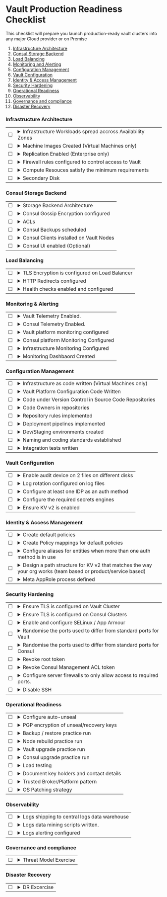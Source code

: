 # Vault Production Readiness Checklist
This checklist will prepare you launch production-ready vault clusters into any major Cloud provider or on Premise

1. [Infrastructure Architecture](#Infrastructure-Architecture)
1. [Consul Storage Backend](#Consul-Storage-Backend)
1. [Load Balancing](#Load-Balancing)
1. [Monitoring and Alerting](#Monitoring-and-Alerting)
1. [Configuration Management](#Configuration-Management)
1. [Vault Configuration](#Vault-Configuration)
1. [Identity & Access Management](#Identity-&-Access-Management)
1. [Security Hardening](#Security-Hardening)
1. [Operational Readiness](#Operational-Readiness)
1. [Observability](#Disaster-Recovery)
1. [Governance and compliance](#Governance-and-compliance)
1. [Disaster Recovery](#disaster-recovery)

### **Infrastructure Architecture**

|  |  |
| --------- | ------- |
| &#9744;   | <details><summary>Infrastructure Workloads spread accross Availability Zones</summary> <p> Nodes in Vault clusters (and Consul clusters if being used as a storage backend) should be spread accross two or more failure domains known as Availability zones. The loss of a single Availability zone should not result result in a loss of service. </p> </details> |
| &#9744;   | <details><summary>Machine Images Created (Virtual Machines only)</summary> <p> If you are deploying your Vault nodes on virtual machines, It is reccomended to build re-usable VM images that can be used to create cluster nodes in an immutable way.  Tools like [Hashicorp Packer](https://packer.io/) are designed to help build repeatable machine images for most virtualised and cloud platform. Machine images should be versioned and should follow a release cycle as new images are produced.</p> </details> |
| &#9744;   | <details><summary>Replication Enabled (Enterprise only)</summary> <p> If you are using the Enterprise version of Vault, you can enable replication between two or more Vault clusters in different geographical regions for added protection is Disaster Recovery scenarios.  Replication can be configured in Disaster Recovery Mode or Performance Replication mode.  If you are planing on using Replication, you need to provision infrastructure in an alternative region, with nodes spread accross multiple Availability Zones. For more information about the Enterprise Replication feature, see [the official documentation.](https://www.vaultproject.io/docs/internals/replication/) </p> </details> |
| &#9744;   | <details><summary>Firewall rules configured to control access to Vault</summary> <p> Vault will likely contain business critical secrets which makes it a prime target for malicious actors. Access to vault to should be restricted to your private networks and not be accessible on the internet.  The Use of Virtual Private Networks is a commonly used approach to allow access to Vault from unknown networks</p> </details> |
| &#9744;   | <details><summary>Compute Resouces satisfy the minimum requirements</summary> <p> Ensure Hardware servers and Virtual Machines have been appropriately resources in accordance with the [Deployment System Requirements](https://learn.hashicorp.com/vault/operations/ops-reference-architecture#deployment-system-requirements) </p> </details> |
| &#9744;   | <details><summary>Secondary Disk</summary> <p>Ensure that vault servers have a secondary disk attached to them. This will help with Audit Device Fault tolerance</p> </details> |

### **Consul Storage Backend**

|  |  |
| --------- | ------- |
| &#9744;   | <details><summary>Storage Backend Architecture</summary> <p> </summary> <p>It is a recommended pattern to use [HashiCorp Consul's](https://www.consul.io/) Key/Value store as the storage backend. The reccomended cluster size for consul is 5 nodes.  This cluster size allows for fault tolerance whilst performing maintenence on a a node</p> </details> |
| &#9744;   | <details><summary>Consul Gossip Encryption configured</summary> <p> Members of the Consul clusters use a gossip protocol to communicate with eachother and hold leadership elections. This network traffic should be encrypted to minimise security risks.  You can read more about consul encryption [here.](https://www.consul.io/docs/agent/encryption.html) </p> </details> |
| &#9744;   | <details><summary>ACLs</summary> <p>The path that Vault uses in Consul's key/value storage to store it's encrypted data should be protected using Consul's ACL system. Once configured, the Management ACL token should be revoked.  You can read more about configuring Consul's ACL system [here.](https://www.consul.io/docs/acl/index.html)  </p> </details> |
| &#9744;   | <details><summary>Consul Backups scheduled</summary> <p>As Consul is being used as a data store that Vault uses, it should be considered a stateful service, and as such, should have a backup strategy.  Consul snapshot, in addition to disk backups should be implemented on a regular schedule. For more information about consul snapshot, click [here](https://www.consul.io/docs/commands/snapshot.html)</p> </details> |
| &#9744;   | <details><summary>Consul Clients installed on Vault Nodes</summary> <p>Vault should not talk directly to Consul backend as this introduces an increased attack vector.  Instead, Consul should be installed on the Vault servers and configured in client mode. The clients will facilitate the communication between Vault and Consul.</p> </details> |
| &#9744;   | <details><summary>Consul UI enabled (Optional)</summary> <p>If using a 5 node consul cluster, you can choose to enable the UI; however, it is recommended that the UI is enabled on two nodes only.</p> </details> |

### **Load Balancing**

|  |  |
| --------- | ------- |
| &#9744;   | <details><summary>TLS Encryption is configured on Load Balancer</summary> <p> </summary> <p> Vault’s communications should be encrypted end-to-end with TLS and this should not be terminated at the Load balancer layer. The load balancer should also use the same encryption to communicate with Vault</p> </details> |
| &#9744;   | <details><summary>HTTP Redirects configured</summary> <p> </summary> <p> With TLS configured, all traffic going via HTTPS will be encrypted; however, we need to ensure that there are no connections to vault via HTTP. The Load balancer should be configured to redirect all HTTP traffic to HTTPS.</p> </details> |
| &#9744;   | <details><summary>Health checks enabled and configured</summary> <p> </summary> <p>Load balancer health probes can be used to ensure that traffic is only routed to a healthy leader node. Configure routing rules according to [these response codes](https://www.vaultproject.io/api/system/health.html) </p> </details> |


### **Monitoring & Alerting**

|  |  |
| --------- | ------- |
| &#9744;   | <details><summary>Vault Telemetry Enabled.</summary> <p> </summary> <p>Vault telemetry should be configured in the telemetry stanza within the Vault config file. This will enable monitoring and alerting with a wide range of open source tools (Telegraf and prometheus)</p> </details> |
| &#9744;   | <details><summary>Consul Telemetry Enabled.</summary> <p> </summary> <p>Consul telemetry should be configured in the telemetry stanza within the consul config file. This will enable monitoring and alerting with a wide range of open source tools (Telegraf and prometheus)</p> </details> |
| &#9744;   | <details><summary>Vault platform monitoring configured</summary> <p> </summary> <p>Monitoring system of your choice is configured to monitor and alert on vault application metric thresholds as per the [best practice guidance of Hashicorp.](https://s3-us-west-2.amazonaws.com/hashicorp-education/whitepapers/Vault/Vault-Consul-Monitoring-Guide.pdf)</p> </details> |
| &#9744;   | <details><summary>Consul platform Monitoring Configured</summary> <p> </summary> <p>Monitoring system of your choice is configured to monitor and alert on infrastructure metric thresholds as per the [best practice guidance of Hashicorp.](https://s3-us-west-2.amazonaws.com/hashicorp-education/whitepapers/Vault/Vault-Consul-Monitoring-Guide.pdf)</p> </details> |
| &#9744;   | <details><summary>Infrastructure Monitoring Configured</summary> <p> </summary> <p>Monitoring system of your choice is configured to monitor and alert on consul application metric thresholds as per the [best practice guidance of Hashicorp.](https://s3-us-west-2.amazonaws.com/hashicorp-education/whitepapers/Vault/Vault-Consul-Monitoring-Guide.pdf)</p> </details> |
| &#9744;   | <details><summary>Monitoring Dashbaord Created</summary> <p> </summary> <p>Using a Dashboard tool a of your choice, create a monitoring dashboard for operations staff to easily identify any issues that may be occurring.</p> </details> |


### **Configuration Management**

|  |  |
| --------- | ------- |
| &#9744;   | <details><summary>Infrastructure as code written (Virtual Machines only)</summary> <p> </summary> <p> Code written to deploy the infrastructure for Consul and Vault. [Terrafrom](https://www.terraform.io/) is an appropriate tool for this task.  Virtual Machine images created from code for Consul and Vault. Packer is a good choice of tool for this. All Virtual infrastructure should be deployed and managed using an Infrastructure as code tool</p> </details> |
| &#9744;   | <details><summary>Vault Platform Configuration Code Written</summary> <p> </summary> <p> Vault Platform configuration should be described in code using a tool like [Terrafrom](https://www.terraform.io/).  Configuration such as Auth Methods, Secrets Engines, Audit Devices and Policies should all be configured using code</p> </details> |
| &#9744;   | <details><summary>Code under Version Control in Source Code Repositories</summary> <p> </summary> <p>All Infrastructure code and application code should be stored separate source control repositories and be placed under version control. An appropriate branching strategy should be implemented and documented in the README file.</p> </details> |
| &#9744;   | <details><summary>Code Owners in repositories</summary> <p> </summary> <p>Repository files should have code owners assigned to them to control who can approve Pull Requests that will be merged into the Master branch.</p> </details> |
| &#9744;   | <details><summary>Repository rules implemented</summary> <p> </summary> <p>Configure the minimum number of Pull Request approvers, restrictions on Pull Request Authors approving their own requests and any other rules that your organisation’s security standards require for Integrity.</p> </details> |
| &#9744;   | <details><summary>Deployment pipelines implemented</summary> <p> </summary> <p>Code deployments should be automated using deployment pipelines. Where possible, the pipeline should be written as code and stored under version control with the code</p> </details> |
| &#9744;   | <details><summary>Dev/Staging environments created</summary> <p> </summary> <p>Create development and staging environments for Vault.  Staging Environment should be identical to production, with the only divergence being, when pre-production changes are implemented for final testing prior to being deployed to production.</p> </details> |
| &#9744;   | <details><summary>Naming and coding standards established</summary> <p> </summary> <p>Implement and document naming and coding standards. Naming standards for Namespaces, Policies, Vault Roles, secrets keys and AppRoles.  Coding standards where applicable for variable names and function names.</p> </details> |
| &#9744;   | <details><summary>Integration tests written</summary> <p> </summary> <p>A suite of automated integration tests written to be run either during the deployment pipeline or as a pre-check on your chosen VCS required to pass before a Pull Request can be merged.</p> </details> |


### **Vault Configuration**

|  |  |
| --------- | ------- |
| &#9744;   | <details><summary>Enable audit device on 2 files on different disks</summary> <p> </summary> <p>Vault logs all requests and responses to requests. If Vault is unable to log requests and responses to these requests, it will immediately seize operations. To provide redundancy, each vault node should have 2 file audit devices enabled on separate volumes on separate disks.</p> </details> |
| &#9744;   | <details><summary>Log rotation configured on log files</summary> <p> </summary> <p>Enable and configure log rotation on the audit files to ensure the disks do not fill up and cause a vault outage.</p> </details> |
| &#9744;   | <details><summary>Configure at least one IDP as an auth method</summary> <p> </summary> <p>Where appropriate, configure an existing identity provider (or multiple if required) as an authentication method in Vault</p> </details> |
| &#9744;   | <details><summary>Configure the required secrets engines</summary> <p> </summary> <p>Identify and enable the required secrets engines for your business and technical use cases</p> </details> |
| &#9744;   | <details><summary>Ensure KV v2 is enabled</summary> <p> </summary> <p>Ensure that Version 2 of the KV secrets engine is used to enable secrets versioning</p> </details> |


### **Identity & Access Management**

|  |  |
| --------- | ------- |
| &#9744;   | <details><summary>Create default policies</summary> <p> </summary> <p>Create default policies that all user entities will inherit according to your business security model.  This could be list permissions on a particular KV path for example.</p> </details> |
| &#9744;   | <details><summary>Create Policy mappings for default policies</summary> <p> </summary> <p>Create a mapping for default policies to ensure all user entities inherit these policies.</p> </details> |
| &#9744;   | <details><summary>Configure aliases for entities when more than one auth method is in use</summary> <p> </summary> <p>Using the Identity Secrets engine, create aliases to attach vault logins via different auth methods to a single entity to ensure the correct policies are inherited and to make the logging data easier to mine</p> </details> |
| &#9744;   | <details><summary>Design a path structure for KV v2 that matches the way your org works (team based or product/service based)</summary> <p> </summary> <p>Map you KV path design to the way your organisation works or product groupings.</p> </details> |
| &#9744;   | <details><summary>Meta AppRole process defined</summary> <p> </summary> <p>Meta Approles are a mechanism that allow an application or service to read the secret id of an app role without exposing this to application developers.</p> </details> |


### **Security Hardening**

|  |  |
| --------- | ------- |
| &#9744;   | <details><summary>Ensure TLS is configured on Vault Cluster</summary> <p> </summary> <p>Enable end-to-end encryption using TLS certificates.  Vault agents should also use TLS certificates</p> </details> |
| &#9744;   | <details><summary>Ensure TLS is configured on Consul Clusters</summary> <p> </summary> <p>Enable end-to-end encryption on consul cluster and agent. More information can be found [here.](https://www.consul.io/docs/agent/encryption.html)</p> </details> |
| &#9744;   | <details><summary>Enable and configure SELinux / App Armour</summary> <p> </summary> <p>Enable and config SELinux / app amour depending on your operating system to create sandboxed contexts to  reduce blast radius if even the system is compromised.</p> </details> |
| &#9744;   | <details><summary>Randomise the ports used to differ from standard ports for Vault</summary> <p> </summary> <p>By default, Vault uses port 8200 and 8201. Change the port to a non-standard port to provide extra hardening</p> </details> |
| &#9744;   | <details><summary>Randomise the ports used to differ from standard ports for Consul</summary> <p> </summary> <p>By default, Consul uses port 8500 and 8501. Change the port to a non-standard port to provide extra hardening</p> </details> |
| &#9744;   | <details><summary>Revoke root token</summary> <p> </summary> <p>Once initial set-up of Vault cluster has been completed, the root token should be revoked.</p> </details> |
| &#9744;   | <details><summary>Revoke Consul Management ACL token</summary> <p> </summary> <p>Once the initial set-up of the Consul ACL system has been completed, the management token should be revoked.</p> </details> |
| &#9744;   | <details><summary>Configure server firewalls to only allow access to required ports.</summary> <p> </summary> <p>Using firewalld or IP Tables, configure these firewalls to limit port access to the vault and consul servers.</p> </details> |
| &#9744;   | <details><summary>Disable SSH</summary> <p> </summary> <p>Interaction with Vault is done via the API, even when using the CLI.  As such, there is no reason to have to SSH on to a vault server (if it’s a virtual machine) so SSH should be disabled to mitigate the risk of unauthorised access to the server.</p> </details> |


### **Operational Readiness**

|  |  |
| --------- | ------- |
| &#9744;   | <details><summary>Configure auto-unseal</summary> <p> </summary> <p>Add a seal stanza to the Vault config file to reduce operational burden on operators. For more information check the [auto-unseal documentation here](https://www.vaultproject.io/docs/concepts/seal/#auto-unseal)</p> </details> |
| &#9744;   | <details><summary>PGP encryption of unseal/recovery keys</summary> <p> </summary> <p>Use PGP or Keybase to add an extra layer of security to the distribution of unseal/recovery keys. For more details, see the [official documentation here](https://www.vaultproject.io/docs/concepts/pgp-gpg-keybase/)</p> </details> |
| &#9744;   | <details><summary>Backup / restore practice run</summary> <p> </summary> <p>Practice restoring your Vault platform from a Consul snapshot.  Your backup strategy isn’t complete until you have tested this.</p> </details> |
| &#9744;   | <details><summary>Node rebuild practice run</summary> <p> </summary> <p>Practice building and replacing a node in the vault and consul clusters with zero downtime.</p> </details> |
| &#9744;   | <details><summary>Vault upgrade practice run</summary> <p> </summary> <p>Practice upgrading Vault binaries to newer versions with zero downtime.</p> </details> |
| &#9744;   | <details><summary>Consul upgrade practice run</summary> <p> </summary> <p>Practice upgrading Consul binaries to newer versions with zero downtime.</p> </details> |
| &#9744;   | <details><summary>Load testing</summary> <p> </summary> <p>Consuct load testing to ensure your infrastructure compute resources are sufficient for the load you are expecting. There are projects like [wrk](https://github.com/wg/wrk) That can assist with generating traffic.</p> </details> |
| &#9744;   | <details><summary>Document key holders and contact details</summary> <p> </summary> <p>Ensure unseal/recovery key holders are documented on a Wiki and this document is kept up-to-date</p> </details> |
| &#9744;   | <details><summary>Trusted Broker/Platform pattern</summary> <p> </summary> <p>Choose a platform or broker that your business trusts and use this for secure injection of initial secrets. Examples are using Azure as a trusted platform or using Jenkins as a trusted broker.  Each organisation will differ with regards to what they trust so this should be a business driven decision.</p> </details> |
| &#9744;   | <details><summary>OS Patching strategy</summary> <p> </summary> <p>Document an implement an OS patching strategy, whether it’s updating VM images and replacing VMs with up-to-date images or whether its a controlled direct access update by an operator.</p> </details> |


### **Observability**

|  |  |
| --------- | ------- |
| &#9744;   | <details><summary>Logs shipping to central logs data warehouse</summary> <p> </summary> <p>Logs should be streamed to a central data warehouse as log rotation on the servers should be enabled and logs will be lost locally. A platform like splunk  is ideal for this use case.  There are other viable options available.</p> </details> |
| &#9744;   | <details><summary>Logs data mining scripts written.</summary> <p> </summary> <p>Decide the value that the log data should provide and write some scripts to extract this value from the data. Scripts can be written in python.  Models can also be produced to predict future loads based on existing data sets.  This kind of insight can be useful for planning.</p> </details> |
| &#9744;   | <details><summary>Logs alerting configured</summary> <p> </summary> <p>Some events should generate some kind of alert, for example, a root token being generated should be flagged and alerted on. Ensure these events have alerts configured for them.</p> </details> |

### **Governance and compliance**

|  |  |
| --------- | ------- |
| &#9744;   | <details><summary>Threat Model Exercise </summary> <p> </summary> <p>Conduct a threat modelling exercise using a framework of your organisations choosing and ensure you have documented and mitigated against all identified threats.</p> </details> |

### **Disaster Recovery**

|  |  |
| --------- | ------- |
| &#9744;   | <details><summary>DR Excercise </summary> <p> </summary> <p>Conduct a DR excercise to ensure vault can be recovered in case of disaster.</p> </details> |
